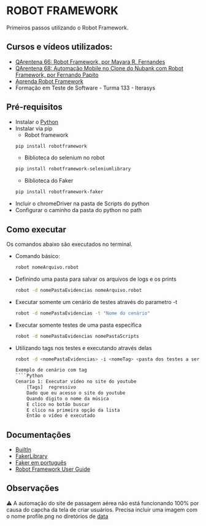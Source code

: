 # ROBOT FRAMEWORK #

Primeiros passos utilizando o Robot Framework. 

## Cursos e vídeos utilizados:
- [QArentena 66: Robot Framework, por Mayara R. Fernandes](https://www.youtube.com/watch?v=r-Ju-O_miv0)
- [QArentena 68: Automação Mobile no Clone do Nubank com Robot Framework, por Fernando Papito](https://www.youtube.com/watch?v=mOc5CG7FjoU)
- [Aprenda Robot Framework](https://www.youtube.com/watch?v=wdtqpQrQ598&list=PL5ipcSFH2tk8RWxtvuaOK-qpdAvlWkSoo&index=2)
- Formação em Teste de Software - Turma 133 - Iterasys

## Pré-requisitos
- Instalar o [Python](https://www.python.org/downloads/)
- Instalar via pip 
    - Robot framework
    ```cmd
    pip install robotframework
    ```
    - Biblioteca do selenium no robot
    ```bash
    pip install robotframework-seleniumlibrary
    ```
    - Biblioteca do Faker
    ```bash
    pip install robotframework-faker
    ```
- Incluir o chromeDriver na pasta de Scripts do python
- Configurar o caminho da pasta do python no path

## Como executar
Os comandos abaixo são executados no terminal.
- Comando básico:
    ````bash
    robot nomeArquivo.robot
    ````
- Definindo uma pasta para salvar os arquivos de logs e os prints
    ````bash
    robot -d nomePastaEvidencias nomeArquivo.robot
    ````
- Executar somente um cenário de testes através do parametro -t
    ````bash
    robot -d nomePastaEvidencias -t "Nome do cenário"
    ````
- Executar somente testes de uma pasta específica
    ````bash
    robot -d nomePastaEvidencias nomePastaScripts
    ````
- Utilizando tags nos testes e executando através delas
    ````bash
    robot -d <nomePastaEvidencias> -i <nomeTag> <pasta dos testes a serem executados>

    Exemplo de cenário com tag
    ````Python
    Cenario 1: Executar vídeo no site do youtube
        [Tags]  regressivo
        Dado que eu acesso o site do youtube
        Quando digito o nome da música
        E clico no botão buscar
        E clico na primeira opção da lista
        Então o vídeo é executado

    ````
## Documentações
- [Builtln](https://robotframework.org/robotframework/latest/libraries/BuiltIn.html#Wait%20Until%20Keyword%20Succeeds)
- [FakerLibrary](https://guykisel.github.io/robotframework-faker/)
- [Faker em português](https://github.com/tamnil/faker-br)
- [Robot Framework User Guide](https://robotframework.org/robotframework/latest/RobotFrameworkUserGuide.html)

## Observações
:warning: A automação do site de passagem aérea não está funcionando 100% por causa do capcha da tela de criar usuários. Precisa incluir uma imagem com o nome profile.png no diretórios de [data](resource/data/)